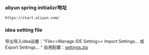 ### aliyun spring initializr地址
`https://start.aliyun.com/`

### idea setting file
导出导入idea设置："File>>Manage IDE Setting>> Import Settings... 或 Export Settings... "
自用配置：[settings.zip](https://github.com/hdsam/dev-backup/files/13816325/settings.zip)
